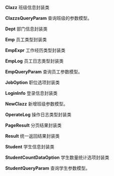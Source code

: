 **Clazz** 班级信息封装类

**ClazzsQueryParam** 查询班级的参数模型。

**Dept** 部门信息封装类

**Emp** 员工类型封装类

**EmpExpr** 工作经历类型封装类

**EmpLog** 员工日志类型封装类

**EmpQueryParam** 查询员工参数模型。

**JobOption** 职位选项封装类

**LoginInfo** 登录信息封装类

**NewClazz** 新增班级参数模型。

**OperateLog** 操作日志类型封装类

**PageResult** 分页结果封装类

**Result** 统一返回结果封装类

**Student** 学生信息封装类

**StudentCountDataOption** 学生数量统计选项封装类

**StudentQueryParam** 查询学生参数模型。

